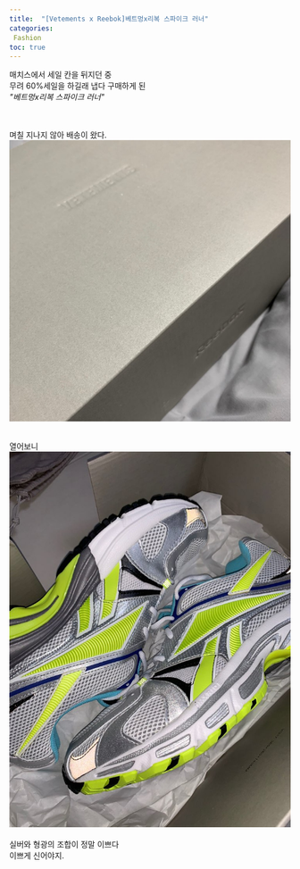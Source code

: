 ```yaml
---
title:  "[Vetements x Reebok]베트멍x리복 스파이크 러너"
categories:
 Fashion
toc: true
---
```



<style>
  .text_center{
    text_align: center;
   }
  .p{
    font_size: 9pt
   }
</style>

<div class="text_center">
<p>매치스에서 세일 칸을 뒤지던 중 <br/>
무려 60%세일을 하길래 냅다 구매하게 된<br/>
<em>"베트멍x리복 스파이크 러너"</em><br/>
 <br/><br/>

며칠 지나지 않아 배송이 왔다.<br/>
<img src="/assets/images/1.jpg"><br/>
<br/>

열어보니<br/>
<img src="/assets/images/2.jpg"><br/>
<br/>
실버와 형광의 조합이 정말 이쁘다<br/>
이쁘게 신어야지.</p>
</div>





